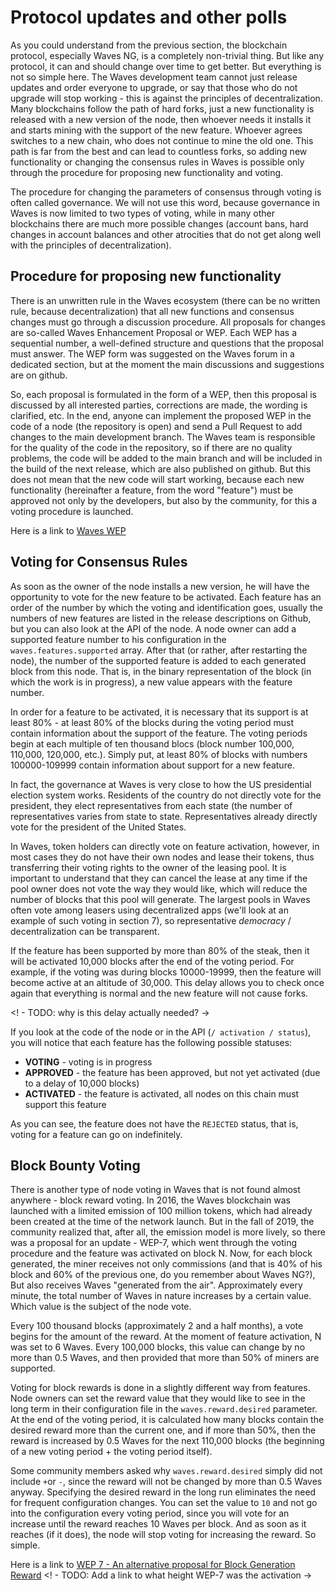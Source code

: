 # Protocol updates and other polls

As you could understand from the previous section, the blockchain protocol, especially Waves NG, is a completely non-trivial thing. But like any protocol, it can and should change over time to get better. But everything is not so simple here. The Waves development team cannot just release updates and order everyone to upgrade, or say that those who do not upgrade will stop working - this is against the principles of decentralization. Many blockchains follow the path of hard forks, just a new functionality is released with a new version of the node, then whoever needs it installs it and starts mining with the support of the new feature. Whoever agrees switches to a new chain, who does not continue to mine the old one. This path is far from the best and can lead to countless forks, so adding new functionality or changing the consensus rules in Waves is possible only through the procedure for proposing new functionality and voting.

The procedure for changing the parameters of consensus through voting is often called governance. We will not use this word, because governance in Waves is now limited to two types of voting, while in many other blockchains there are much more possible changes (account bans, hard changes in account balances and other atrocities that do not get along well with the principles of decentralization).

## Procedure for proposing new functionality

There is an unwritten rule in the Waves ecosystem (there can be no written rule, because decentralization) that all new functions and consensus changes must go through a discussion procedure. All proposals for changes are so-called Waves Enhancement Proposal or WEP. Each WEP has a sequential number, a well-defined structure and questions that the proposal must answer. The WEP form was suggested on the Waves forum in a dedicated section, but at the moment the main discussions and suggestions are on github.

So, each proposal is formulated in the form of a WEP, then this proposal is discussed by all interested parties, corrections are made, the wording is clarified, etc. In the end, anyone can implement the proposed WEP in the code of a node (the repository is open) and send a Pull Request to add changes to the main development branch. The Waves team is responsible for the quality of the code in the repository, so if there are no quality problems, the code will be added to the main branch and will be included in the build of the next release, which are also published on github. But this does not mean that the new code will start working, because each new functionality (hereinafter a feature, from the word "feature") must be approved not only by the developers, but also by the community, for this a voting procedure is launched.

Here is a link to [Waves WEP](https://forum.wavesplatform.com/c/waves-improvment-proposals/23)

## Voting for Consensus Rules

As soon as the owner of the node installs a new version, he will have the opportunity to vote for the new feature to be activated. Each feature has an order of the number by which the voting and identification goes, usually the numbers of new features are listed in the release descriptions on Github, but you can also look at the API of the node. A node owner can add a supported feature number to his configuration in the `waves.features.supported` array. After that (or rather, after restarting the node), the number of the supported feature is added to each generated block from this node. That is, in the binary representation of the block (in which the work is in progress), a new value appears with the feature number.

In order for a feature to be activated, it is necessary that its support is at least 80% - at least 80% of the blocks during the voting period must contain information about the support of the feature. The voting periods begin at each multiple of ten thousand blocs (block number 100,000, 110,000, 120,000, etc.). Simply put, at least 80% of blocks with numbers 100000-109999 contain information about support for a new feature.

In fact, the governance at Waves is very close to how the US presidential election system works. Residents of the country do not directly vote for the president, they elect representatives from each state (the number of representatives varies from state to state. Representatives already directly vote for the president of the United States.

In Waves, token holders can directly vote on feature activation, however, in most cases they do not have their own nodes and lease their tokens, thus transferring their voting rights to the owner of the leasing pool. It is important to understand that they can cancel the lease at any time if the pool owner does not vote the way they would like, which will reduce the number of blocks that this pool will generate. The largest pools in Waves often vote among leasers using decentralized apps (we'll look at an example of such voting in section 7), so representative *democracy* / decentralization can be transparent.

If the feature has been supported by more than 80% of the steak, then it will be activated 10,000 blocks after the end of the voting period. For example, if the voting was during blocks 10000-19999, then the feature will become active at an altitude of 30,000. This delay allows you to check once again that everything is normal and the new feature will not cause forks.

<! - TODO: why is this delay actually needed? ->

If you look at the code of the node or in the API (`/ activation / status`), you will notice that each feature has the following possible statuses:

- **VOTING** - voting is in progress
- **APPROVED** - the feature has been approved, but not yet activated (due to a delay of 10,000 blocks)
- **ACTIVATED** - the feature is activated, all nodes on this chain must support this feature

As you can see, the feature does not have the `REJECTED` status, that is, voting for a feature can go on indefinitely.

## Block Bounty Voting

There is another type of node voting in Waves that is not found almost anywhere - block reward voting. In 2016, the Waves blockchain was launched with a limited emission of 100 million tokens, which had already been created at the time of the network launch. But in the fall of 2019, the community realized that, after all, the emission model is more lively, so there was a proposal for an update - WEP-7, which went through the voting procedure and the feature was activated on block N. Now, for each block generated, the miner receives not only commissions (and that is 40% of his block and 60% of the previous one, do you remember about Waves NG?), But also receives Waves "generated from the air". Approximately every minute, the total number of Waves in nature increases by a certain value. Which value is the subject of the node vote.

Every 100 thousand blocks (approximately 2 and a half months), a vote begins for the amount of the reward. At the moment of feature activation, N was set to 6 Waves. Every 100,000 blocks, this value can change by no more than 0.5 Waves, and then provided that more than 50% of miners are supported.

Voting for block rewards is done in a slightly different way from features. Node owners can set the reward value that they would like to see in the long term in their configuration file in the `waves.reward.desired` parameter. At the end of the voting period, it is calculated how many blocks contain the desired reward more than the current one, and if more than 50%, then the reward is increased by 0.5 Waves for the next 110,000 blocks (the beginning of a new voting period + the voting period itself).

Some community members asked why `waves.reward.desired` simply did not include `+`or `-`, since the reward will not be changed by more than 0.5 Waves anyway. Specifying the desired reward in the long run eliminates the need for frequent configuration changes. You can set the value to `10` and not go into the configuration every voting period, since you will vote for an increase until the reward reaches 10 Waves per block. And as soon as it reaches (if it does), the node will stop voting for increasing the reward. So simple.

Here is a link to [WEP 7 - An alternative proposal for Block Generation Reward](https://forum.wavesplatform.com/t/wep-7-an-alternative-proposal-for-block-generation-reward/17013)
<! - TODO: Add a link to what height WEP-7  was the activation ->
